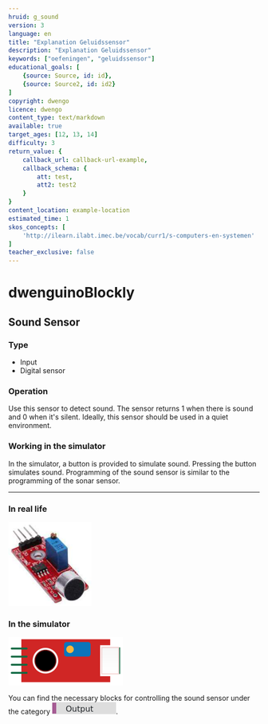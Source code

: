 ```yaml
---
hruid: g_sound
version: 3
language: en
title: "Explanation Geluidssensor"
description: "Explanation Geluidssensor"
keywords: ["oefeningen", "geluidssensor"]
educational_goals: [
    {source: Source, id: id}, 
    {source: Source2, id: id2}
]
copyright: dwengo
licence: dwengo
content_type: text/markdown
available: true
target_ages: [12, 13, 14]
difficulty: 3
return_value: {
    callback_url: callback-url-example,
    callback_schema: {
        att: test,
        att2: test2
    }
}
content_location: example-location
estimated_time: 1
skos_concepts: [
    'http://ilearn.ilabt.imec.be/vocab/curr1/s-computers-en-systemen'
]
teacher_exclusive: false
---
```

# dwenguinoBlockly
## Sound Sensor

### Type
- Input
- Digital sensor

### Operation
Use this sensor to detect sound. The sensor returns 1 when there is sound and 0 when it's silent. Ideally, this sensor should be used in a quiet environment.

### Working in the simulator
In the simulator, a button is provided to simulate sound. Pressing the button simulates sound. Programming of the sound sensor is similar to the programming of the sonar sensor.

***

### In real life

![](embed/geluidssensor.png "sound sensor")

### In the simulator

![](embed/sim_geluidssensor.png "sound sensor simulator")

You can find the necessary blocks for controlling the sound sensor under the category ![](embed/cat_output.png "output category").